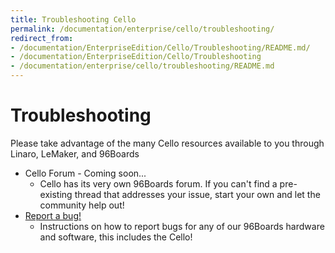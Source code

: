 ```yaml
---
title: Troubleshooting Cello
permalink: /documentation/enterprise/cello/troubleshooting/
redirect_from:
- /documentation/EnterpriseEdition/Cello/Troubleshooting/README.md/
- /documentation/EnterpriseEdition/Cello/Troubleshooting
- /documentation/enterprise/cello/troubleshooting/README.md
---
```

# Troubleshooting

Please take advantage of the many Cello resources available to you through Linaro, LeMaker, and 96Boards

- Cello Forum - Coming soon...
   - Cello has its very own 96Boards forum. If you can't find a pre-existing thread that addresses your issue, start your own and let the community help out!
- [Report a bug!](../../../Extras/Report_a_bug/)
   - Instructions on how to report bugs for any of our 96Boards hardware and software, this includes the Cello!
